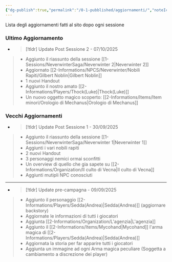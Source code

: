 ```yaml
---
{"dg-publish":true,"permalink":"/0-1-pubblished/aggiornamenti/","noteIcon":""}
---
```




Lista degli aggiornamenti fatti al sito dopo ogni sessione

### Ultimo Aggiornamento
- > [!tldr] Update Post Sessione 2 - 07/10/2025
> - Aggiunto il riassunto della sessione [[1-Sessions/NeverwinterSaga/Neverwinter 2\|Neverwinter 2]]
> - Aggiornato [[2-Informations/NPCS/Neverwinter/Nobili Rapiti/Gilbert Noblin\|Gilbert Noblin]]
> - 1 nuovi Handout
> - Aggiunto il nostro amato [[2-Informations/Players/Thock(Luke)\|Thock(Luke)]]
> - Un nuovo oggetto magico scoperto: [[2-Informations/Items/Item minori/Orologio di Mechanus\|Orologio di Mechanus]]

### Vecchi Aggiornamenti
- > [!tldr] Update Post Sessione 1 - 30/09/2025
> - Aggiunto il riassunto della sessione [[1-Sessions/NeverwinterSaga/Neverwinter 1\|Neverwinter 1]]
> - Aggiunti i vari nobili rapiti
> - 2 nuovi Handout
> - 3 personaggi nemici ormai sconfitti
> - Un overview di quello che gia sapete su [[2-Informations/Organization/Il culto di Vecna\|Il culto di Vecna]]
> - Aggiunti mutipli NPC conosciuti

---

- > [!tldr] Update pre-campagna - 09/09/2025
>  - Aggiunto il personaggio [[2-Informations/Players/Sedda(Andrea)\|Sedda(Andrea)]] (aggiornare backstory)
>  - Aggiornate le informazioni di tutti i giocatori
>  - Aggiunta [[2-Informations/Organization/L'agenzia\|L'agenzia]]
>  - Aggiunto il [[2-Informations/Items/Mycohand\|Mycohand]] l'arma magica di [[2-Informations/Players/Sedda(Andrea)\|Sedda(Andrea)]]
>  - Aggiornata la storia per far apparire tutti i giocatori
>  - Aggiunta un immagine ad ogni Arma magica peculiare (Soggetta a cambiamento a discrezione dei player)